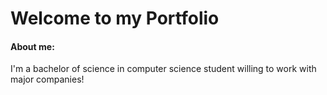 <h1> Welcome to my Portfolio

<h4> 
About me:
</h4>

I'm a bachelor of science in computer science student willing to work with major companies!
